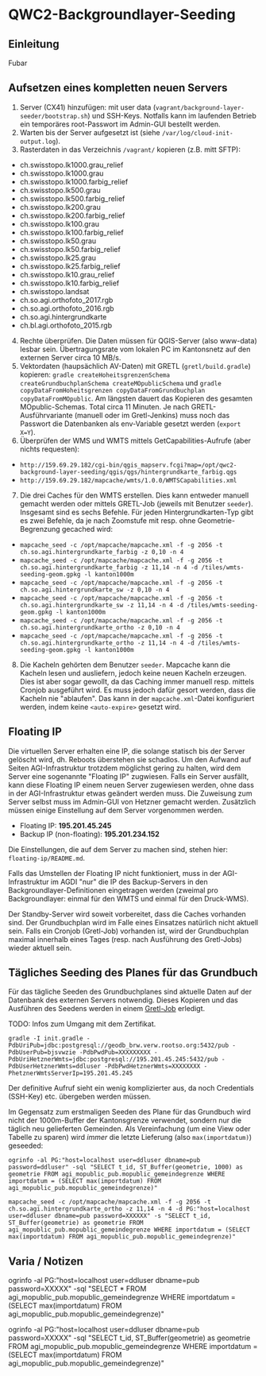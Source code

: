 
# QWC2-Backgroundlayer-Seeding

## Einleitung

Fubar

## Aufsetzen eines kompletten neuen Servers

1. Server (CX41) hinzufügen: mit user data (`vagrant/background-layer-seeder/bootstrap.sh`) und SSH-Keys. Notfalls kann im laufenden Betrieb ein temporäres root-Passwort im Admin-GUI bestellt werden.
2. Warten bis der Server aufgesetzt ist (siehe `/var/log/cloud-init-output.log`).
3. Rasterdaten in das Verzeichnis `/vagrant/` kopieren (z.B. mitt SFTP):
 * ch.swisstopo.lk1000.grau_relief
 * ch.swisstopo.lk1000.grau
 * ch.swisstopo.lk1000.farbig_relief
 * ch.swisstopo.lk500.grau
 * ch.swisstopo.lk500.farbig_relief
 * ch.swisstopo.lk200.grau
 * ch.swisstopo.lk200.farbig_relief
 * ch.swisstopo.lk100.grau
 * ch.swisstopo.lk100.farbig_relief
 * ch.swisstopo.lk50.grau
 * ch.swisstopo.lk50.farbig_relief
 * ch.swisstopo.lk25.grau
 * ch.swisstopo.lk25.farbig_relief
 * ch.swisstopo.lk10.grau_relief
 * ch.swisstopo.lk10.farbig_relief
 * ch.swisstopo.landsat
 * ch.so.agi.orthofoto_2017.rgb
 * ch.so.agi.orthofoto_2016.rgb
 * ch.so.agi.hintergrundkarte
 * ch.bl.agi.orthofoto_2015.rgb
4. Rechte überprüfen. Die Daten müssen für QGIS-Server (also www-data) lesbar sein. Übertragungsrate vom lokalen PC im Kantonsnetz auf den externen Server circa 10 MB/s.
5. Vektordaten (haupsächlich AV-Daten) mit GRETL (`gretl/build.gradle`) kopieren: `gradle createHoheitsgrenzenSchema createGrundbuchplanSchema createMOpublicSchema` und `gradle copyDataFromHoheitsgrenzen copyDataFromGrundbuchplan copyDataFromMOpublic`. Am längsten dauert das Kopieren des gesamten MOpublic-Schemas. Total circa 11 Minuten. Je nach GRETL-Ausführvariante (manuell oder im Gretl-Jenkins) muss noch das Passwort die Datenbanken als env-Variable gesetzt werden (`export X=Y`).
6. Überprüfen der WMS und WMTS mittels GetCapabilities-Aufrufe (aber nichts requesten):
* `http://159.69.29.182/cgi-bin/qgis_mapserv.fcgi?map=/opt/qwc2-background-layer-seeding/qgis/qgs/hintergrundkarte_farbig.qgs`
 * `http://159.69.29.182/mapcache/wmts/1.0.0/WMTSCapabilities.xml`
7. Die drei Caches für den WMTS erstellen. Dies kann entweder manuell gemacht werden oder mittels GRETL-Job (jeweils mit Benutzer `seeder`). Insgesamt sind es sechs Befehle. Für jeden Hintergrundkarten-Typ gibt es zwei Befehle, da je nach Zoomstufe mit resp. ohne Geometrie-Begrenzung gecached wird:
 * `mapcache_seed -c /opt/mapcache/mapcache.xml -f -g 2056 -t ch.so.agi.hintergrundkarte_farbig -z 0,10 -n 4`
 * `mapcache_seed -c /opt/mapcache/mapcache.xml -f -g 2056 -t ch.so.agi.hintergrundkarte_farbig -z 11,14 -n 4 -d /tiles/wmts-seeding-geom.gpkg -l kanton1000m`
 * `mapcache_seed -c /opt/mapcache/mapcache.xml -f -g 2056 -t ch.so.agi.hintergrundkarte_sw -z 0,10 -n 4`
 * `mapcache_seed -c /opt/mapcache/mapcache.xml -f -g 2056 -t ch.so.agi.hintergrundkarte_sw -z 11,14 -n 4 -d /tiles/wmts-seeding-geom.gpkg -l kanton1000m`
 * `mapcache_seed -c /opt/mapcache/mapcache.xml -f -g 2056 -t ch.so.agi.hintergrundkarte_ortho -z 0,10 -n 4`
 * `mapcache_seed -c /opt/mapcache/mapcache.xml -f -g 2056 -t ch.so.agi.hintergrundkarte_ortho -z 11,14 -n 4 -d /tiles/wmts-seeding-geom.gpkg -l kanton1000m`
8. Die Kacheln gehörten dem Benutzer `seeder`. Mapcache kann die Kacheln lesen und ausliefern, jedoch keine neuen Kacheln erzeugen. Dies ist aber sogar gewollt, da das Caching immer manuell resp. mittels Cronjob ausgeführt wird. Es muss jedoch dafür gesort werden, dass die Kacheln nie "ablaufen". Das kann in der `mapcache.xml`-Datei konfiguriert werden, indem keine `<auto-expire>` gesetzt wird.

## Floating IP

Die virtuellen Server erhalten eine IP, die solange statisch bis der Server gelöscht wird, dh. Reboots überstehen sie schadlos. Um den Aufwand auf Seiten AGI-Infrastruktur trotzdem möglichst gering zu halten, wird dem Server eine sogenannte "Floating IP" zugwiesen. Falls ein Server ausfällt, kann diese Floating IP einem neuen Server zugewiesen werden, ohne dass in der AGI-Infrastruktur etwas geändert werden muss. Die Zuweisung zum Server selbst muss im Admin-GUI von Hetzner gemacht werden. Zusätzlich müssen einige Einstellung auf dem Server vorgenommen werden.

* Floating IP: **195.201.45.245**
* Backup IP (non-floating): **195.201.234.152**

Die Einstellungen, die auf dem Server zu machen sind, stehen hier: `floating-ip/README.md`.

Falls das Umstellen der Floating IP nicht funktioniert, muss in der AGI-Infrastruktur im AGDI "nur" die IP des Backup-Servers in den Backgroundlayer-Definitionen eingetragen werden (zweimal pro Backgroundlayer: einmal für den WMTS und einmal für den Druck-WMS).

Der Standby-Server wird soweit vorbereitet, dass die Caches vorhanden sind. Der Grundbuchplan wird im Falle eines Einsatzes natürlich nicht aktuell sein. Falls ein Cronjob (Gretl-Job) vorhanden ist, wird der Grundbuchplan maximal innerhalb eines Tages (resp. nach Ausführung des Gretl-Jobs) wieder aktuell sein.

## Tägliches Seeding des Planes für das Grundbuch

Für das tägliche Seeden des Grundbuchplanes sind aktuelle Daten auf der Datenbank des externen Servers notwendig. Dieses Kopieren und das Ausführen des Seedens werden in einem [Gretl-Job](https://github.com/sogis/gretljobs/tree/master/agi_wmts_hetzner_seeder) erledigt.

TODO: Infos zum Umgang mit dem Zertifikat.

```
gradle -I init.gradle -PdbUriPub=jdbc:postgresql://geodb_brw.verw.rootso.org:5432/pub -PdbUserPub=bjsvwzie -PdbPwdPub=XXXXXXXXX -PdbUriHetznerWmts=jdbc:postgresql://195.201.45.245:5432/pub -PdbUserHetznerWmts=ddluser -PdbPwdHetznerWmts=XXXXXXXX -PhetznerWmtsServerIp=195.201.45.245
```

Der definitive Aufruf sieht ein wenig komplizierter aus, da noch Credentials (SSH-Key) etc. übergeben werden müssen. 

Im Gegensatz zum erstmaligen Seeden des Plane für das Grundbuch wird nicht der 1000m-Buffer der Kantonsgrenze verwendet, sondern nur die täglich neu gelieferten Gemeinden. Als Vereinfachung (um eine View oder Tabelle zu sparen) wird *immer* die letzte Lieferung (also `max(importdatum)`) geseeded:

```
ogrinfo -al PG:"host=localhost user=ddluser dbname=pub password=ddluser" -sql "SELECT t_id, ST_Buffer(geometrie, 1000) as geometrie FROM agi_mopublic_pub.mopublic_gemeindegrenze WHERE importdatum = (SELECT max(importdatum) FROM agi_mopublic_pub.mopublic_gemeindegrenze)"

mapcache_seed -c /opt/mapcache/mapcache.xml -f -g 2056 -t ch.so.agi.hintergrundkarte_ortho -z 11,14 -n 4 -d PG:"host=localhost user=ddluser dbname=pub password=XXXXXX" -s "SELECT t_id, ST_Buffer(geometrie) as geometrie FROM agi_mopublic_pub.mopublic_gemeindegrenze WHERE importdatum = (SELECT max(importdatum) FROM agi_mopublic_pub.mopublic_gemeindegrenze)"
```

## Varia / Notizen

ogrinfo -al PG:"host=localhost user=ddluser dbname=pub password=XXXXX" -sql "SELECT * FROM agi_mopublic_pub.mopublic_gemeindegrenze WHERE importdatum = (SELECT max(importdatum) FROM agi_mopublic_pub.mopublic_gemeindegrenze)"

ogrinfo -al PG:"host=localhost user=ddluser dbname=pub password=XXXXX" -sql "SELECT t_id, ST_Buffer(geometrie) as geometrie FROM agi_mopublic_pub.mopublic_gemeindegrenze WHERE importdatum = (SELECT max(importdatum) FROM agi_mopublic_pub.mopublic_gemeindegrenze)"